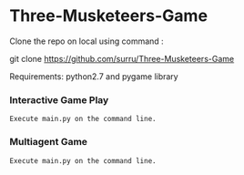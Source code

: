# Three-Musketeers-Game

Clone the repo on local using command :

git clone https://github.com/surru/Three-Musketeers-Game

Requirements: python2.7 and pygame library


### Interactive Game Play

    Execute main.py on the command line.


### Multiagent Game

    Execute main.py on the command line.